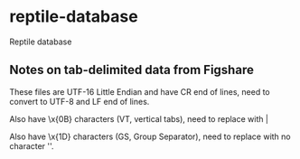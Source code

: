 # reptile-database
Reptile database


## Notes on tab-delimited data from Figshare

These files are UTF-16 Little Endian and have CR end of lines, need to convert to UTF-8 and LF end of lines.

Also have \x{0B} characters (VT, vertical tabs), need to replace with |

Also have \x{1D} characters (GS, Group Separator), need to replace with no character ''.
